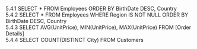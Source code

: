 
5.4.1 SELECT * FROM Employees ORDER BY BirthDate DESC, Country  
5.4.2 SELECT * FROM Employees WHERE Region IS NOT NULL ORDER BY BirthDate DESC, Country  
5.4.3 SELECT AVG(UnitPrice), MIN(UnitPrice), MAX(UnitPrice) FROM [Order Details]  
5.4.4 SELECT COUNT(DISTINCT City) FROM Customers


